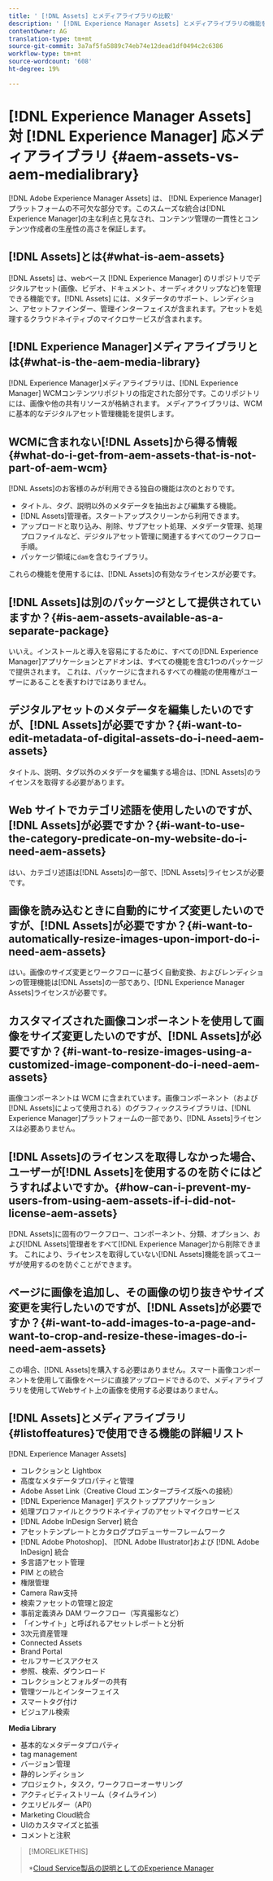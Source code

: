 ```yaml
---
title: ' [!DNL Assets] とメディアライブラリの比較'
description: ' [!DNL Experience Manager Assets] とメディアライブラリの機能を比較し、違いを理解している。'
contentOwner: AG
translation-type: tm+mt
source-git-commit: 3a7af5fa5889c74eb74e12dead1df0494c2c6386
workflow-type: tm+mt
source-wordcount: '608'
ht-degree: 19%

---
```



# [!DNL Experience Manager Assets] 対 [!DNL Experience Manager] 応メディアライブラリ  {#aem-assets-vs-aem-medialibrary}

[!DNL Adobe Experience Manager Assets] は、 [!DNL Experience Manager] プラットフォームの不可欠な部分です。このスムーズな統合は[!DNL Experience Manager]の主な利点と見なされ、コンテンツ管理の一貫性とコンテンツ作成者の生産性の高さを保証します。

## [!DNL Assets]とは{#what-is-aem-assets}

[!DNL Assets] は、webベース [!DNL Experience Manager] のリポジトリでデジタルアセット(画像、ビデオ、ドキュメント、オーディオクリップなど)を管理できる機能です。[!DNL Assets] には、メタデータのサポート、レンディション、アセットファインダー、管理インターフェイスが含まれます。アセットを処理するクラウドネイティブのマイクロサービスが含まれます。

## [!DNL Experience Manager]メディアライブラリとは{#what-is-the-aem-media-library}

[!DNL Experience Manager]メディアライブラリは、[!DNL Experience Manager] WCMコンテンツリポジトリの指定された部分です。このリポジトリには、画像や他の共有リソースが格納されます。 メディアライブラリは、WCMに基本的なデジタルアセット管理機能を提供します。

## WCMに含まれない[!DNL Assets]から得る情報{#what-do-i-get-from-aem-assets-that-is-not-part-of-aem-wcm}

[!DNL Assets]のお客様のみが利用できる独自の機能は次のとおりです。

* タイトル、タグ、説明以外のメタデータを抽出および編集する機能。
* [!DNL Assets]管理者。スタートアップスクリーンから利用できます。
* アップロードと取り込み、削除、サブアセット処理、メタデータ管理、処理プロファイルなど、デジタルアセット管理に関連するすべてのワークフロー手順。
* パッケージ領域に`dam`を含むライブラリ。

これらの機能を使用するには、[!DNL Assets]の有効なライセンスが必要です。

## [!DNL Assets]は別のパッケージとして提供されていますか？{#is-aem-assets-available-as-a-separate-package}

いいえ。インストールと導入を容易にするために、すべての[!DNL Experience Manager]アプリケーションとアドオンは、すべての機能を含む1つのパッケージで提供されます。 これは、パッケージに含まれるすべての機能の使用権がユーザーにあることを表すわけではありません。

## デジタルアセットのメタデータを編集したいのですが、[!DNL Assets]が必要ですか？{#i-want-to-edit-metadata-of-digital-assets-do-i-need-aem-assets}

タイトル、説明、タグ以外のメタデータを編集する場合は、[!DNL Assets]のライセンスを取得する必要があります。

## Web サイトでカテゴリ述語を使用したいのですが、[!DNL Assets]が必要ですか？{#i-want-to-use-the-category-predicate-on-my-website-do-i-need-aem-assets}

はい、カテゴリ述語は[!DNL Assets]の一部で、[!DNL Assets]ライセンスが必要です。

## 画像を読み込むときに自動的にサイズ変更したいのですが、[!DNL Assets]が必要ですか？{#i-want-to-automatically-resize-images-upon-import-do-i-need-aem-assets}

はい。画像のサイズ変更とワークフローに基づく自動変換、およびレンディションの管理機能は[!DNL Assets]の一部であり、[!DNL Experience Manager Assets]ライセンスが必要です。

## カスタマイズされた画像コンポーネントを使用して画像をサイズ変更したいのですが、[!DNL Assets]が必要ですか？{#i-want-to-resize-images-using-a-customized-image-component-do-i-need-aem-assets}

画像コンポーネントは WCM に含まれています。画像コンポーネント（および[!DNL Assets]によって使用される）のグラフィックスライブラリは、[!DNL Experience Manager]プラットフォームの一部であり、[!DNL Assets]ライセンスは必要ありません。

## [!DNL Assets]のライセンスを取得しなかった場合、ユーザーが[!DNL Assets]を使用するのを防ぐにはどうすればよいですか。{#how-can-i-prevent-my-users-from-using-aem-assets-if-i-did-not-license-aem-assets}

[!DNL Assets]に固有のワークフロー、コンポーネント、分類、オプション、および[!DNL Assets]管理者をすべて[!DNL Experience Manager]から削除できます。 これにより、ライセンスを取得していない[!DNL Assets]機能を誤ってユーザが使用するのを防ぐことができます。

## ページに画像を追加し、その画像の切り抜きやサイズ変更を実行したいのですが、[!DNL Assets]が必要ですか？{#i-want-to-add-images-to-a-page-and-want-to-crop-and-resize-these-images-do-i-need-aem-assets}

この場合、[!DNL Assets]を購入する必要はありません。スマート画像コンポーネントを使用して画像をページに直接アップロードできるので、メディアライブラリを使用してWebサイト上の画像を使用する必要はありません。

## [!DNL Assets]とメディアライブラリ{#listoffeatures}で使用できる機能の詳細リスト

[!DNL Experience Manager Assets]

* コレクションと Lightbox
* 高度なメタデータプロパティと管理
* Adobe Asset Link（Creative Cloud エンタープライズ版への接続）
* [!DNL Experience Manager] デスクトップアプリケーション
* 処理プロファイルとクラウドネイティブのアセットマイクロサービス
* [!DNL Adobe InDesign Server] 統合
* アセットテンプレートとカタログプロデューサーフレームワーク
* [!DNL Adobe Photoshop]、 [!DNL Adobe Illustrator]および [!DNL Adobe InDesign] 統合
* 多言語アセット管理
* PIM との統合
* 権限管理
* Camera Raw支持
* 検索ファセットの管理と設定
* 事前定義済み DAM ワークフロー（写真撮影など）
* 「インサイト」と呼ばれるアセットレポートと分析
* 3次元資産管理
* Connected Assets
* Brand Portal
* セルフサービスアクセス
* 参照、検索、ダウンロード
* コレクションとフォルダーの共有
* 管理ツールとインターフェイス
* スマートタグ付け
* ビジュアル検索

**Media Library**

* 基本的なメタデータプロパティ
* tag management
* バージョン管理
* 静的レンディション
* プロジェクト，タスク，ワークフローオーサリング
* アクティビティストリーム（タイムライン）
* クエリビルダー（API）
* Marketing Cloud統合
* UIのカスタマイズと拡張
* コメントと注釈

>[!MORELIKETHIS]
>
>*[Cloud Service製品の説明としてのExperience Manager](https://helpx.adobe.com/legal/product-descriptions/adobe-experience-manager-cloud-service.html)
